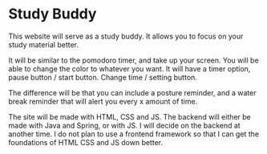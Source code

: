 # Study Buddy

This website will serve as a study buddy. It allows you to focus on your study material better.

It will be similar to the pomodoro timer, and take up your screen. You will be able to change the color to whatever you want. It will have a timer option, pause button / start button. Change time / setting button.

The difference will be that you can include a posture reminder, and a water break reminder that will alert you every x amount of time.

The site will be made with HTML, CSS and JS. The backend will either be made with Java and Spring, or with JS. I will decide on the backend at another time. I do not plan to use a frontend framework so that I can get the foundations of HTML CSS and JS down better. 